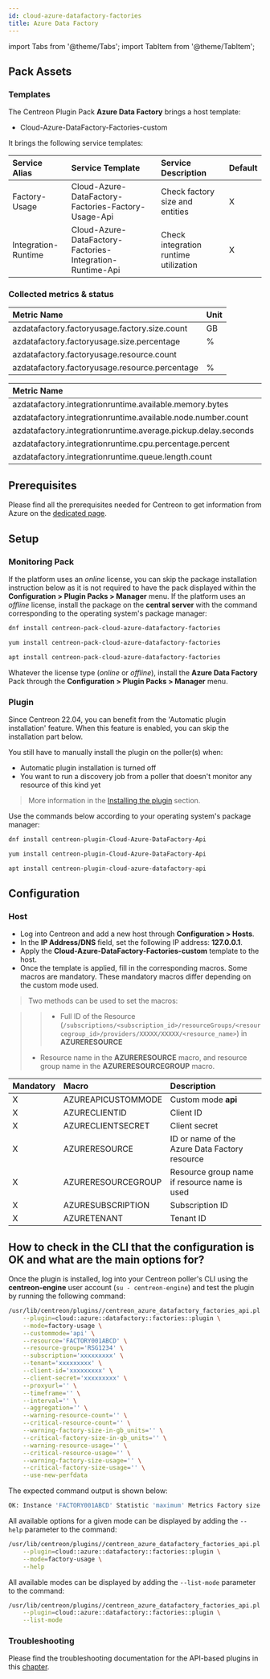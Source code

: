```yaml
---
id: cloud-azure-datafactory-factories
title: Azure Data Factory
---
```

import Tabs from '@theme/Tabs';
import TabItem from '@theme/TabItem';


## Pack Assets

### Templates

The Centreon Plugin Pack **Azure Data Factory** brings a host template:

* Cloud-Azure-DataFactory-Factories-custom

It brings the following service templates:

| Service Alias       | Service Template                                          | Service Description                   | Default |
|:--------------------|:----------------------------------------------------------|:--------------------------------------|:--------|
| Factory-Usage       | Cloud-Azure-DataFactory-Factories-Factory-Usage-Api       | Check factory size and entities       | X       |
| Integration-Runtime | Cloud-Azure-DataFactory-Factories-Integration-Runtime-Api | Check integration runtime utilization | X       |

### Collected metrics & status

<Tabs groupId="sync">
<TabItem value="Factory-Usage" label="Factory-Usage">

| Metric Name                                    | Unit  |
|:-----------------------------------------------|:------|
| azdatafactory.factoryusage.factory.size.count  | GB    |
| azdatafactory.factoryusage.size.percentage     | %     |
| azdatafactory.factoryusage.resource.count      |       |
| azdatafactory.factoryusage.resource.percentage | %     |

</TabItem>
<TabItem value="Integration-Runtime" label="Integration-Runtime">

| Metric Name                                                   | Unit  |
|:--------------------------------------------------------------|:------|
| azdatafactory.integrationruntime.available.memory.bytes       | B     |
| azdatafactory.integrationruntime.available.node.number.count  |       |
| azdatafactory.integrationruntime.average.pickup.delay.seconds | s     |
| azdatafactory.integrationruntime.cpu.percentage.percent       | %     |
| azdatafactory.integrationruntime.queue.length.count           |       |

</TabItem>
</Tabs>

## Prerequisites

Please find all the prerequisites needed for Centreon to get information from Azure on the [dedicated page](../getting-started/how-to-guides/azure-credential-configuration.md).

## Setup

### Monitoring Pack

If the platform uses an *online* license, you can skip the package installation
instruction below as it is not required to have the pack displayed within the
**Configuration > Plugin Packs > Manager** menu.
If the platform uses an *offline* license, install the package on the **central server**
with the command corresponding to the operating system's package manager:

<Tabs groupId="sync">
<TabItem value="Alma / RHEL / Oracle Linux 8" label="Alma / RHEL / Oracle Linux 8">

```bash
dnf install centreon-pack-cloud-azure-datafactory-factories
```

</TabItem>
<TabItem value="CentOS 7" label="CentOS 7">

```bash
yum install centreon-pack-cloud-azure-datafactory-factories
```

</TabItem>
<TabItem value="Debian 11" label="Debian 11">

```bash
apt install centreon-pack-cloud-azure-datafactory-factories
```

</TabItem>
</Tabs>

Whatever the license type (*online* or *offline*), install the **Azure Data Factory** Pack through
the **Configuration > Plugin Packs > Manager** menu.

### Plugin

Since Centreon 22.04, you can benefit from the 'Automatic plugin installation' feature.
When this feature is enabled, you can skip the installation part below.

You still have to manually install the plugin on the poller(s) when:
- Automatic plugin installation is turned off
- You want to run a discovery job from a poller that doesn't monitor any resource of this kind yet

> More information in the [Installing the plugin](/docs/monitoring/pluginpacks/#installing-the-plugin) section.

Use the commands below according to your operating system's package manager:

<Tabs groupId="sync">
<TabItem value="Alma / RHEL / Oracle Linux 8" label="Alma / RHEL / Oracle Linux 8">

```bash
dnf install centreon-plugin-Cloud-Azure-DataFactory-Api
```

</TabItem>
<TabItem value="CentOS 7" label="CentOS 7">

```bash
yum install centreon-plugin-Cloud-Azure-DataFactory-Api
```

</TabItem>
<TabItem value="Debian 11" label="Debian 11">

```bash
apt install centreon-plugin-cloud-azure-datafactory-api
```

</TabItem>
</Tabs>

## Configuration

### Host

* Log into Centreon and add a new host through **Configuration > Hosts**.
* In the **IP Address/DNS** field, set the following IP address: **127.0.0.1**.
* Apply the **Cloud-Azure-DataFactory-Factories-custom** template to the host.
* Once the template is applied, fill in the corresponding macros. Some macros are mandatory.
These mandatory macros differ depending on the custom mode used.

> Two methods can be used to set the macros:

>> * Full ID of the Resource (`/subscriptions/<subscription_id>/resourceGroups/<resourcegroup_id>/providers/XXXXX/XXXXX/<resource_name>`)
in **AZURERESOURCE**
> * Resource name in the **AZURERESOURCE** macro, and resource group name in the **AZURERESOURCEGROUP** macro.

<Tabs groupId="sync">
<TabItem value="Azure Monitor API" label="Azure Monitor API">

| Mandatory   | Macro              | Description                                   |
|:------------|:-------------------|:----------------------------------------------|
| X           | AZUREAPICUSTOMMODE | Custom mode **api**                           |
| X           | AZURECLIENTID      | Client ID                                     |
| X           | AZURECLIENTSECRET  | Client secret                                 |
| X           | AZURERESOURCE      | ID or name of the Azure Data Factory resource |
| X           | AZURERESOURCEGROUP | Resource group name if resource name is used  |
| X           | AZURESUBSCRIPTION  | Subscription ID                               |
| X           | AZURETENANT        | Tenant ID                                     |

</TabItem>
</Tabs>

## How to check in the CLI that the configuration is OK and what are the main options for?

Once the plugin is installed, log into your Centreon poller's CLI using the
**centreon-engine** user account (`su - centreon-engine`) and test the plugin by
running the following command:

```bash
/usr/lib/centreon/plugins//centreon_azure_datafactory_factories_api.pl \
    --plugin=cloud::azure::datafactory::factories::plugin \
    --mode=factory-usage \
    --custommode='api' \
    --resource='FACTORY001ABCD' \
    --resource-group='RSG1234' \
    --subscription='xxxxxxxxx' \
    --tenant='xxxxxxxxx' \
    --client-id='xxxxxxxxx' \
    --client-secret='xxxxxxxxx' \
    --proxyurl='' \
    --timeframe='' \
    --interval='' \
    --aggregation='' \
    --warning-resource-count='' \
    --critical-resource-count='' \
    --warning-factory-size-in-gb_units='' \
    --critical-factory-size-in-gb_units='' \
    --warning-resource-usage='' \
    --critical-resource-usage='' \
    --warning-factory-size-usage='' \
    --critical-factory-size-usage='' \
    --use-new-perfdata
```

The expected command output is shown below:

```bash
OK: Instance 'FACTORY001ABCD' Statistic 'maximum' Metrics Factory size: 40.00GB, Factory usage: 30.00%, Resource count: 10.00, Resource usage: 25.00% | 'FACTORY001ABCD~maximum#azdatafactory.factoryusage.factory.size.count'=40.00GB;;;0; 'FACTORY001ABCD~maximum#azdatafactory.factoryusage.size.percentage'=30.00%;;;0;100 'FACTORY001ABCD~maximum#azdatafactory.factoryusage.resource.count'=10.00;;;0; 'FACTORY001ABCD~maximum#azdatafactory.factoryusage.resource.percentage'=25.00%;;;0;100
```

All available options for a given mode can be displayed by adding the
`--help` parameter to the command:

```bash
/usr/lib/centreon/plugins//centreon_azure_datafactory_factories_api.pl \
    --plugin=cloud::azure::datafactory::factories::plugin \
    --mode=factory-usage \
    --help
```

All available modes can be displayed by adding the `--list-mode` parameter to
the command:

```bash
/usr/lib/centreon/plugins//centreon_azure_datafactory_factories_api.pl \
    --plugin=cloud::azure::datafactory::factories::plugin \
    --list-mode
```

### Troubleshooting

Please find the troubleshooting documentation for the API-based plugins in
this [chapter](../getting-started/how-to-guides/troubleshooting-plugins.md#http-and-api-checks).